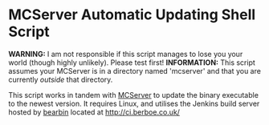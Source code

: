 MCServer Automatic Updating Shell Script
==========================

**WARNING:** I am not responsible if this script manages to lose you your world (though highly unlikely). Please test first!
**INFORMATION:** This script assumes your MCServer is in a directory named 'mcserver' and that you are currently *outside* that directory.

This script works in tandem with [MCServer](http://mc-server.org/) to update the binary executable to the newest version.
It requires Linux, and utilises the Jenkins build server hosted by [bearbin](https://github.com/bearbin/) located at http://ci.berboe.co.uk/
